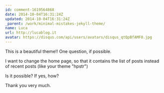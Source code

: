 ```yaml
---
id: comment-1619564868
date: 2014-10-04T16:31:24Z
updated: 2014-10-04T16:31:24Z
_parent: /work/minimal-mistakes-jekyll-theme/
name: Luca
url: http://lucablog.it
avatar: https://disqus.com/api/users/avatars/disqus_qtQpBfAMF0.jpg
---
```


This is a beautiful theme!! One question, if possible.

I want to change the home page, so that it contains the list of posts instead of recent posts
(like your theme "hpstr")

Is it possible? If yes, how?

Thank you very much.
